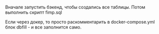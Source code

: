 Вначале запустить бэкенд, чтобы создались все таблицы.
Потом выполнить скрипт fimp.sql

Если через докер, то просто раскомментарить в docker-compose.yml блок dbfill - и все заполнится само.